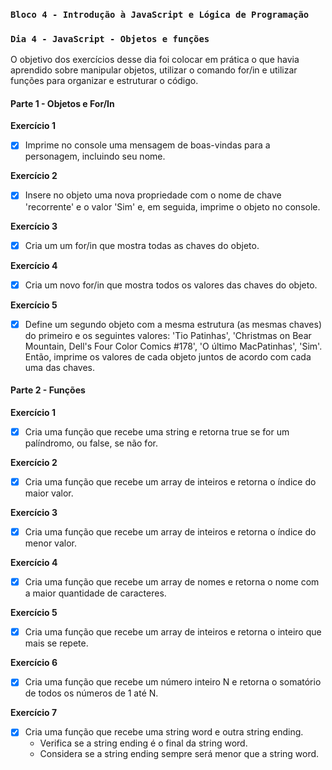### `Bloco 4 - Introdução à JavaScript e Lógica de Programação`
### `Dia 4 - JavaScript - Objetos e funções`

O objetivo dos exercícios desse dia foi colocar em prática o que havia aprendido sobre manipular objetos, utilizar o comando for/in e utilizar funções para organizar e estruturar o código.

#### Parte 1 - Objetos e For/In

**Exercício 1**
- [x] Imprime no console uma mensagem de boas-vindas para a personagem, incluindo seu nome.

**Exercício 2**
- [x] Insere no objeto uma nova propriedade com o nome de chave 'recorrente' e o valor 'Sim' e, em seguida, imprime o objeto no console.

**Exercício 3**
- [x] Cria um um for/in que mostra todas as chaves do objeto.

**Exercício 4**
- [x] Cria um novo for/in que mostra todos os valores das chaves do objeto.

**Exercício 5**
- [x] Define um segundo objeto com a mesma estrutura (as mesmas chaves) do primeiro e os seguintes valores: 'Tio Patinhas', 'Christmas on Bear Mountain, Dell's Four Color Comics #178', 'O último MacPatinhas', 'Sim'. Então, imprime os valores de cada objeto juntos de acordo com cada uma das chaves.

#### Parte 2 - Funções

**Exercício 1**
- [x] Cria uma função que recebe uma string e retorna true se for um palíndromo, ou false, se não for.

**Exercício 2**
- [x] Cria uma função que recebe um array de inteiros e retorna o índice do maior valor.

**Exercício 3**
- [x] Cria uma função que recebe um array de inteiros e retorna o índice do menor valor.

**Exercício 4**
- [x] Cria uma função que recebe um array de nomes e retorna o nome com a maior quantidade de caracteres.

**Exercício 5**
- [x] Cria uma função que recebe um array de inteiros e retorna o inteiro que mais se repete.

**Exercício 6**
- [x] Cria uma função que recebe um número inteiro N e retorna o somatório de todos os números de 1 até N.

**Exercício 7**
- [x] Cria uma função que recebe uma string word e outra string ending. 
  - Verifica se a string ending é o final da string word. 
  - Considera se a string ending sempre será menor que a string word.
